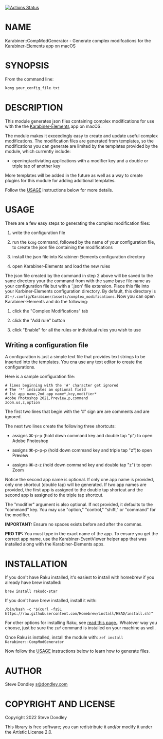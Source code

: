 [![Actions Status](https://github.com/sdondley/Karabiner-CompModGenerator/workflows/test/badge.svg)](https://github.com/sdondley/Karabiner-CompModGenerator/actions)

NAME
====

Karabiner::CompModGenerator - Generate complex modifcations for the [Karabiner-Elements](https://karabiner-elements.pqrs.org) app on macOS

SYNOPSIS
========

From the command line:

```raku
kcmg your_config_file.txt
```

DESCRIPTION
===========

This module generates json files containing complex modifications for use with the the [Karabiner-Elements](https://karabiner-elements.pqrs.org) app on macOS.

The module makes it exceedingly easy to create and update useful complex modifications. The modification files are generated from templates, so the modifications you can generate are limited by the templates provided by the module, which currently include:

  * opening/activiating applications with a modifier key and a double or triple tap of another key

More templates will be added in the future as well as a way to create plugins for this module for adding additional templates.

Follow the [USAGE](USAGE) instructions below for more details.

USAGE
=====

There are a few easy steps to generating the complex modification files:

1. write the configuration file

2. run the `kcmg` command, followed by the name of your configuration file, to create the json file containing the modifications

3. install the json file into Karabiner-Elements configuration directory

4. open Karabiner-Elements and load the new rules

The json file created by the command in step 2 above will be saved to the same directory your the command from with the same base file name as your configuration file but with a '.json' file extension. Place this file into your Karbiner-Elements configuration directory. By default, this directory is at `~/.config/Karabiner/assets/complex_modifications`. Now you can open Karabiner-Elements and do the following:

1. click the "Complex Modifications" tab

2. click the "Add rule" button

3. click "Enable" for all the rules or individual rules you wish to use

Writing a configuration file
----------------------------

A configuration is just a simple text file that provides text strings to be inserted into the templates. You cna use any text editor to create the configurations.

Here is a sample configuration file:

    # lines beginning with the '#' character get ignored
    # The '*' indicates an optional field
    # 1st app name,2nd app name*,key,modifier*
    Adobe Photoshop 2021,Preview,p,command
    zoom.us,z,option

The first two lines that begin with the '#' sign are are comments and are ignored.

The next two lines create the following three shortcuts:

  * assigns ⌘-p-p (hold down command key and double tap "p") to open Adobe Photoshop

  * assigns ⌘-p-p-p (hold down command key and triple tap "z")to open Preview

  * assigns ⌘-z-z (hold down command key and double tap "z") to open Zoom

Notice the second app name is optional. If only one app name is provided, only one shortcut (double tap) will be generated. If two app names are provided, the first app is assigned to the double tap shortcut and the second app is assigned to the triple tap shortcut.

The "modifier" argument is also optional. If not provided, it defaults to the "command" key. You may use "option," "control," "shift," or "command" for the modifier.

**IMPORTANT:** Ensure no spaces exists before and after the commas.

**PRO TIP:** You must type in the exact name of the app. To ensure you get the correct app name, use the Karabiner-EventViewer helper app that was installed along with the Karabiner-Elements apps.

INSTALLATION
============

If you don't have Raku installed, it's easiest to install with homebrew if you already have brew installed:

`brew install rakudo-star`

If you don't have brew installed, install it with:

`/bin/bash -c "$(curl -fsSL https://raw.githubusercontent.com/Homebrew/install/HEAD/install.sh)"`

For other options for installing Raku, see [read this page.](https://course.raku.org/essentials/how-to-install-rakudo/). Whatever way you choose, just be sure the `zef` command is installed on your machine as well.

Once Raku is installed, install the module with: `zef install Karabiner::CompModGenerator`

Now follow the [USAGE](USAGE) instructions below to learn how to generate files.

AUTHOR
======

Steve Dondley <s@dondley.com>

COPYRIGHT AND LICENSE
=====================

Copyright 2022 Steve Dondley

This library is free software; you can redistribute it and/or modify it under the Artistic License 2.0.

